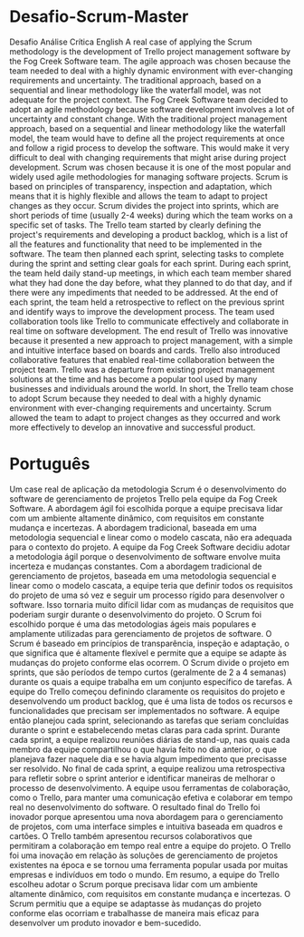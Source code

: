 # Desafio-Scrum-Master
Desafio Análise Crítica
English
A real case of applying the Scrum methodology is the development of Trello project management software by the Fog Creek Software team.
The agile approach was chosen because the team needed to deal with a highly dynamic environment with ever-changing requirements and uncertainty. The traditional approach, based on a sequential and linear methodology like the waterfall model, was not adequate for the project context.
The Fog Creek Software team decided to adopt an agile methodology because software development involves a lot of uncertainty and constant change. With the traditional project management approach, based on a sequential and linear methodology like the waterfall model, the team would have to define all the project requirements at once and follow a rigid process to develop the software. This would make it very difficult to deal with changing requirements that might arise during project development.
Scrum was chosen because it is one of the most popular and widely used agile methodologies for managing software projects. Scrum is based on principles of transparency, inspection and adaptation, which means that it is highly flexible and allows the team to adapt to project changes as they occur. Scrum divides the project into sprints, which are short periods of time (usually 2-4 weeks) during which the team works on a specific set of tasks.
The Trello team started by clearly defining the project's requirements and developing a product backlog, which is a list of all the features and functionality that need to be implemented in the software.
The team then planned each sprint, selecting tasks to complete during the sprint and setting clear goals for each sprint. During each sprint, the team held daily stand-up meetings, in which each team member shared what they had done the day before, what they planned to do that day, and if there were any impediments that needed to be addressed.
At the end of each sprint, the team held a retrospective to reflect on the previous sprint and identify ways to improve the development process. The team used collaboration tools like Trello to communicate effectively and collaborate in real time on software development.
The end result of Trello was innovative because it presented a new approach to project management, with a simple and intuitive interface based on boards and cards.
Trello also introduced collaborative features that enabled real-time collaboration between the project team. Trello was a departure from existing project management solutions at the time and has become a popular tool used by many businesses and individuals around the world.
In short, the Trello team chose to adopt Scrum because they needed to deal with a highly dynamic environment with ever-changing requirements and uncertainty. Scrum allowed the team to adapt to project changes as they occurred and work more effectively to develop an innovative and successful product.

# Português
Um case real de aplicação da metodologia Scrum é o desenvolvimento do software de gerenciamento de projetos Trello pela equipe da Fog Creek Software.
A abordagem ágil foi escolhida porque a equipe precisava lidar com um ambiente altamente dinâmico, com requisitos em constante mudança e incertezas. A abordagem tradicional, baseada em uma metodologia sequencial e linear como o modelo cascata, não era adequada para o contexto do projeto.
A equipe da Fog Creek Software decidiu adotar a metodologia ágil porque o desenvolvimento de software envolve muita incerteza e mudanças constantes. Com a abordagem tradicional de gerenciamento de projetos, baseada em uma metodologia sequencial e linear como o modelo cascata, a equipe teria que definir todos os requisitos do projeto de uma só vez e seguir um processo rígido para desenvolver o software. Isso tornaria muito difícil lidar com as mudanças de requisitos que poderiam surgir durante o desenvolvimento do projeto.
O Scrum foi escolhido porque é uma das metodologias ágeis mais populares e amplamente utilizadas para gerenciamento de projetos de software. O Scrum é baseado em princípios de transparência, inspeção e adaptação, o que significa que é altamente flexível e permite que a equipe se adapte às mudanças do projeto conforme elas ocorrem. O Scrum divide o projeto em sprints, que são períodos de tempo curtos (geralmente de 2 a 4 semanas) durante os quais a equipe trabalha em um conjunto específico de tarefas.
A equipe do Trello começou definindo claramente os requisitos do projeto e desenvolvendo um product backlog, que é uma lista de todos os recursos e funcionalidades que precisam ser implementados no software.
A equipe então planejou cada sprint, selecionando as tarefas que seriam concluídas durante o sprint e estabelecendo metas claras para cada sprint. Durante cada sprint, a equipe realizou reuniões diárias de stand-up, nas quais cada membro da equipe compartilhou o que havia feito no dia anterior, o que planejava fazer naquele dia e se havia algum impedimento que precisasse ser resolvido.
No final de cada sprint, a equipe realizou uma retrospectiva para refletir sobre o sprint anterior e identificar maneiras de melhorar o processo de desenvolvimento. A equipe usou ferramentas de colaboração, como o Trello, para manter uma comunicação efetiva e colaborar em tempo real no desenvolvimento do software.
O resultado final do Trello foi inovador porque apresentou uma nova abordagem para o gerenciamento de projetos, com uma interface simples e intuitiva baseada em quadros e cartões. 
O Trello também apresentou recursos colaborativos que permitiram a colaboração em tempo real entre a equipe do projeto. O Trello foi uma inovação em relação às soluções de gerenciamento de projetos existentes na época e se tornou uma ferramenta popular usada por muitas empresas e indivíduos em todo o mundo.
Em resumo, a equipe do Trello escolheu adotar o Scrum porque precisava lidar com um ambiente altamente dinâmico, com requisitos em constante mudança e incertezas. O Scrum permitiu que a equipe se adaptasse às mudanças do projeto conforme elas ocorriam e trabalhasse de maneira mais eficaz para desenvolver um produto inovador e bem-sucedido.
